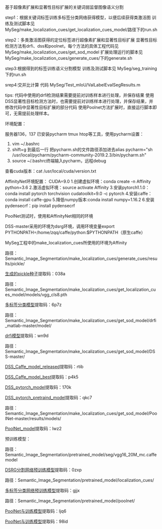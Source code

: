 基于超像素扩展和显著性目标扩展的关键词弱监督图像语义分割

step1：根据关键词标签训练多标签分类网络获得模型，以便后续获得类激活图
训练及测试脚本见  MySeg/make_localization_cues/get_localization_cues_model/路径下的run.sh

step2：多类激活图获得的定位标签进行超像素扩展和显著性目标扩展
显著性目标检测方法有drfi、dss和poolnet，每个方法的具体工程代码见  MySeg/make_localization_cues/get_sod_model
扩展处理运行的脚本见 MySeg/make_localization_cues/generate_cues/下的generate.sh

step3:根据得到的标签训练语义分割模型
训练及测试脚本见  MySeg/seg_training下的run.sh

srep4:交并比计算
代码 MySeg/Test_mIoU/ValLabelEvalSegResults.m

tips:
代码中使用的drfi检测结果需要提前对训练样本进行处理，并保存结果
使用DSS显著性目标检测方法时，也需要提前对训练样本进行处理，并保存结果，并修改代码中显著性目标扩展的部分代码
使用Poolnet方法扩展时，直接运行脚本即可，无需提前处理样本。

环境配置：

服务器136，137 已安装pycharm tmux htop等工具，使用pycharm设置：
1. vim ~/.bashrc
2. shift+g 到最后一行 把pycharm.sh的文件路径添加进去alias pycharm="sh /usr/local/pycharm/pycharm-community-2019.2.3/bin/pycharm.sh"
3. source ~/.bashrc终端输入pycharm，远程debug

查看cuda版本：cat /usr/local/cuda/version.txt

AffinityNet环境配置：
CUDA=9.0
1.创建虚拟环境：conda create -n Affinity python=3.6
2.激活虚拟环境：source activate Affinity
3.安装pytorch1.1.0：conda install pytorch torchvision cudatoolkit=9.0 -c pytorch
4.安装caffe：conda install caffe-gpu
5.降低numpy版本:conda install numpy=1.16.2
6.安装pydensecrf：pip install pydensecrf

PoolNet测试时，使用和AffinityNet相同的环境

DSS-master采用的环境为dsrg环境，调用环境变量export PYTHONPATH=/home/zqq/caffe/python:$PYTHONPATH（原生caffe）

MySeg工程中的make_localization_cues所使用的环境为Affinity

路径：Semantic_Image_Segmentation/make_localization_cues/generate_cues/results/pickle/

[生成的pickle种子](https://pan.baidu.com/s/1Lpv_tFkc9VUsWzIvW7hxpg)提取码：038a

路径：Semantic_Image_Segmentation/make_localization_cues/get_localization_cues_model/models/vgg_cls8.pth

[多标签分类模型](https://pan.baidu.com/s/1ZfKZGBoS5iML6T6ZRBirfg)提取码：6p7z

路径：Semantic_Image_Segmentation/make_localization_cues/get_sod_model/drfi_matlab-master/model/

[drfi模型](https://pan.baidu.com/s/1wbgBaZ8cCWcYZGVQBMc7EA)提取码：wn9d 

路径：Semantic_Image_Segmentation/make_localization_cues/get_sod_model/DSS-master/

[DSS_Caffe_model_released](https://pan.baidu.com/s/1NVVpH-mZJwFvHRpI3hmT-g)提取码：rtib

[DSS_Caffe_model_best](https://pan.baidu.com/s/1mkdf1KzKi5EzEVFc9LNu1A)提取码：p4k5

[DSS_pytorch_model](https://pan.baidu.com/s/1O3XzTeEiwQXiInbV4U9Bqw)提取码：170k 

[DSS_pytorch_pretraind_model](https://pan.baidu.com/s/1IHySM0dnqgNwYyY8rbs-nA)提取码：qkc7

路径：Semantic_Image_Segmentation/make_localization_cues/get_sod_model/PoolNet-master/results/models/

[PoolNet_model](https://pan.baidu.com/s/1H9L9Bcji7iPts7t4nxhyxA)提取码：lwz2

预训练模型：

路径：Semantic_Image_Segmentation/pretrained_model/seg/vgg16_20M_mc.caffemodel

[DSRG分割网络预训练模型](https://pan.baidu.com/s/1UvgHgA-9XgAg7UhUEoXKcg)提取码：0zxp

路径：Semantic_Image_Segmentation/pretrained_model/localization_cues/

[多标签分类网络预训练模型](https://pan.baidu.com/s/1-UpBZGs5Elki-W8P_vkpAA)提取码：gjjx

路径：Semantic_Image_Segmentation/pretrained_model/poolnet/

[PoolNet与训练模型](https://pan.baidu.com/s/1ScxdQh9G4bftY1BWu0Wnkg)提取码：ljq6 

[PoolNet与训练模型](https://pan.baidu.com/s/1gTxp2TO72lfIRKL-ieH3-Q)提取码：98id
